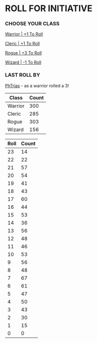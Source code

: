 # ROLL FOR INITIATIVE
### CHOOSE YOUR CLASS

[Warrior | +1 To Roll](https://github.com/benjaminsampica/benjaminsampica/issues/new?title=roll%7Cwarrior&body=Just+click+%27Submit+new+issue%27.)

[Cleric | +1 To Roll](https://github.com/benjaminsampica/benjaminsampica/issues/new?title=roll%7Ccleric&body=Just+click+%27Submit+new+issue%27.)

[Rogue | +3 To Roll](https://github.com/benjaminsampica/benjaminsampica/issues/new?title=roll%7Crogue&body=Just+click+%27Submit+new+issue%27.)

[Wizard | -1 To Roll](https://github.com/benjaminsampica/benjaminsampica/issues/new?title=roll%7Cwizard&body=Just+click+%27Submit+new+issue%27.)
### LAST ROLL BY
[PhTrias](https://www.github.com/PhTrias) - as a warrior rolled a 3!

|Class|Count|
|-|-|
|Warrior|300|
|Cleric|285|
|Rogue|303|
|Wizard|156|

|Roll|Count|
|-|-|
|23|14
|22|22
|21|57
|20|54
|19|41
|18|43
|17|60
|16|44
|15|53
|14|36
|13|56
|12|48
|11|46
|10|53
|9|56
|8|48
|7|67
|6|61
|5|47
|4|50
|3|43
|2|30
|1|15
|0|0
